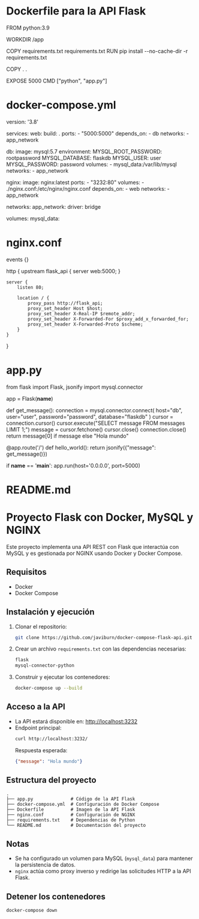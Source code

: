 # Dockerfile para la API Flask
FROM python:3.9

WORKDIR /app

COPY requirements.txt requirements.txt
RUN pip install --no-cache-dir -r requirements.txt

COPY . .

EXPOSE 5000
CMD ["python", "app.py"]

# docker-compose.yml
version: '3.8'

services:
  web:
    build: .
    ports:
      - "5000:5000"
    depends_on:
      - db
    networks:
      - app_network

  db:
    image: mysql:5.7
    environment:
      MYSQL_ROOT_PASSWORD: rootpassword
      MYSQL_DATABASE: flaskdb
      MYSQL_USER: user
      MYSQL_PASSWORD: password
    volumes:
      - mysql_data:/var/lib/mysql
    networks:
      - app_network

  nginx:
    image: nginx:latest
    ports:
      - "3232:80"
    volumes:
      - ./nginx.conf:/etc/nginx/nginx.conf
    depends_on:
      - web
    networks:
      - app_network

networks:
  app_network:
    driver: bridge

volumes:
  mysql_data:

# nginx.conf
events {}

http {
    upstream flask_api {
        server web:5000;
    }

    server {
        listen 80;

        location / {
            proxy_pass http://flask_api;
            proxy_set_header Host $host;
            proxy_set_header X-Real-IP $remote_addr;
            proxy_set_header X-Forwarded-For $proxy_add_x_forwarded_for;
            proxy_set_header X-Forwarded-Proto $scheme;
        }
    }
}

# app.py
from flask import Flask, jsonify
import mysql.connector

app = Flask(__name__)

def get_message():
    connection = mysql.connector.connect(
        host="db",
        user="user",
        password="password",
        database="flaskdb"
    )
    cursor = connection.cursor()
    cursor.execute("SELECT message FROM messages LIMIT 1;")
    message = cursor.fetchone()
    cursor.close()
    connection.close()
    return message[0] if message else "Hola mundo"

@app.route('/')
def hello_world():
    return jsonify({"message": get_message()})

if __name__ == '__main__':
    app.run(host='0.0.0.0', port=5000)

# README.md
# Proyecto Flask con Docker, MySQL y NGINX

Este proyecto implementa una API REST con Flask que interactúa con MySQL y es gestionada por NGINX usando Docker y Docker Compose.

## Requisitos
- Docker
- Docker Compose

## Instalación y ejecución
1. Clonar el repositorio:
   ```sh
   git clone https://github.com/javiburn/docker-compose-flask-api.git
   ```
2. Crear un archivo `requirements.txt` con las dependencias necesarias:
   ```sh
   flask
   mysql-connector-python
   ```
3. Construir y ejecutar los contenedores:
   ```sh
   docker-compose up --build
   ```

## Acceso a la API
- La API estará disponible en: [http://localhost:3232](http://localhost:3232)
- Endpoint principal:
  ```sh
  curl http://localhost:3232/
  ```
  Respuesta esperada:
  ```json
  {"message": "Hola mundo"}
  ```

## Estructura del proyecto
```
.
├── app.py              # Código de la API Flask
├── docker-compose.yml  # Configuración de Docker Compose
├── Dockerfile          # Imagen de la API Flask
├── nginx.conf          # Configuración de NGINX
├── requirements.txt    # Dependencias de Python
└── README.md           # Documentación del proyecto
```

## Notas
- Se ha configurado un volumen para MySQL (`mysql_data`) para mantener la persistencia de datos.
- `nginx` actúa como proxy inverso y redirige las solicitudes HTTP a la API Flask.

## Detener los contenedores
```sh
docker-compose down
```

